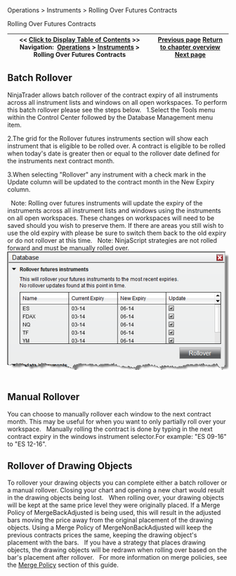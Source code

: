 ﻿
Operations > Instruments > Rolling Over Futures Contracts

Rolling Over Futures Contracts

| << [Click to Display Table of Contents](rolling_over_a_futures_contrac.md) >> **Navigation:**     [Operations](operations-1.md) > [Instruments](instruments-1.md) > Rolling Over Futures Contracts | [Previous page](editing_instruments-1.md) [Return to chapter overview](instruments-1.md) [Next page](adding_splits_and_dividends-1.md) |
| --- | --- |
## Batch Rollover
NinjaTrader allows batch rollover of the contract expiry of all instruments across all instrument lists and windows on all open workspaces. To perform this batch rollover please see the steps below.
 
1.Select the Tools menu within the Control Center followed by the Database Management menu item.

2.The grid for the Rollover futures instruments section will show each instrument that is eligible to be rolled over. A contract is eligible to be rolled when today's date is greater then or equal to the rollover date defined for the instruments next contract month.

3.When selecting "Rollover" any instrument with a check mark in the Update column will be updated to the contract month in the New Expiry column. 

 
Note: Rolling over futures instruments will update the expiry of the instruments across all instrument lists and windows using the instruments on all open workspaces. These changes on workspaces will need to be saved should you wish to preserve them. If there are areas you still wish to use the old expiry with please be sure to switch them back to the old expiry or do not rollover at this time. 
 
Note: NinjaScript strategies are not rolled forward and must be manually rolled over. 
 
![Instruments_AutomaticRollOver](instruments_automaticrollover.png)
 
## Manual Rollover
You can choose to manually rollover each window to the next contract month. This may be useful for when you want to only partially roll over your workspace.
 
Manually rolling the contract is done by typing in the next contract expiry in the windows instrument selector.For example: "ES 09-16" to "ES 12-16".
 
## Rollover of Drawing Objects
To rollover your drawing objects you can complete either a batch rollover or a manual rollover. Closing your chart and opening a new chart would result in the drawing objects being lost.
 
When rolling over, your drawing objects will be kept at the same price level they were originally placed. If a Merge Policy of MergeBackAdjusted is being used, this will result in the adjusted bars moving the price away from the original placement of the drawing objects. Using a Merge Policy of MergeNonBackAdjusted will keep the previous contracts prices the same, keeping the drawing object's placement with the bars. 
 
If you have a strategy that places drawing objects, the drawing objects will be redrawn when rolling over based on the bar's placement after rollover.
 
For more information on merge policies, see the [Merge Policy](merge_policy-1.md) section of this guide.
